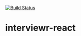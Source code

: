 [![Build Status](https://travis-ci.org/ok2ju/interviewr-react.svg?branch=develop)](https://travis-ci.org/ok2ju/interviewr-react)
# interviewr-react
